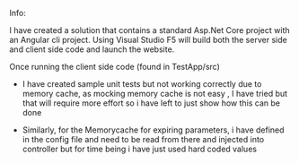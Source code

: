 ﻿Info:

I have created a  solution that contains a standard Asp.Net Core project with an Angular cli project.
 Using Visual Studio F5 will build both the server side and client side code and launch the website.

Once running the client side code (found in TestApp/src) 

- I have created sample unit tests but not working correctly due to memory cache, as mocking memory cache is not easy , I have tried but that will require more effort so
 i have left to just show how this can be done

- Similarly, for the Memorycache for expiring parameters, i have defined in the config file and need to be read from there and injected into controller but for time being i have just used hard coded values

